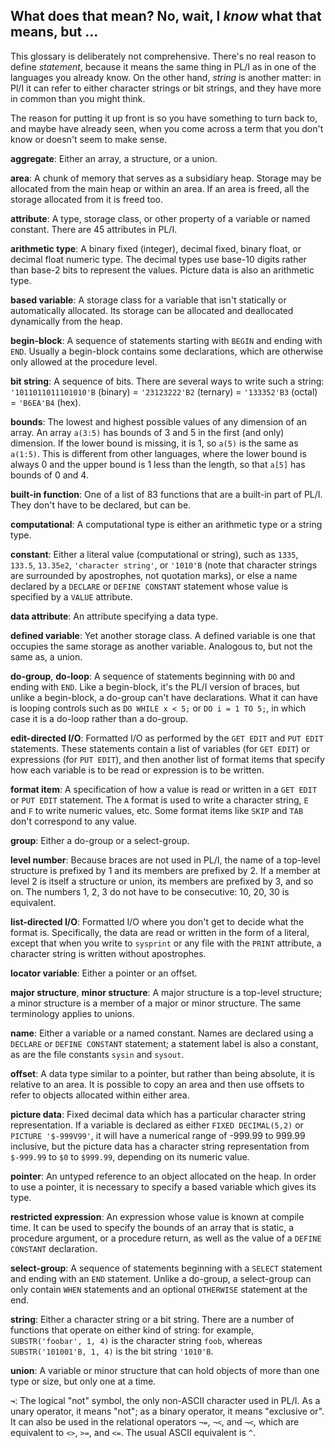 ## What does that mean?  No, wait, I _know_ what that means, but ...

This glossary is deliberately not comprehensive.  There's no real
reason to define *statement*, because it means the same thing
in PL/I as in one of the languages you already know.  On the
other hand, *string* is another matter: in Pl/I it can refer
to either character strings or bit strings, and they have
more in common than you might think.

The reason for putting it up front is so you have something
to turn back to, and maybe have already seen, when you come
across a term that you don't know or doesn't seem to make sense.

**aggregate**: Either an array, a structure, or a union.

**area**: A chunk of memory that serves as a subsidiary heap.
Storage may be allocated from the main heap or within an area.
If an area is freed, all the storage allocated from it is freed too.

**attribute**: A type, storage class, or other property of a
variable or named constant.  There are 45 attributes in PL/I.

**arithmetic type**: A binary fixed (integer), decimal fixed,
binary float, or decimal float numeric type.  The decimal
types use base-10 digits rather than base-2 bits to represent
the values.  Picture data is also an arithmetic type.

**based variable**: A storage class for a variable that isn't
statically or automatically allocated.  Its storage can be
allocated and deallocated dynamically from the heap.

**begin-block**: A sequence of statements starting with `BEGIN`
and ending with `END`.  Usually a begin-block contains some
declarations, which are otherwise only allowed at the
procedure level.

**bit string**: A sequence of bits.  There are several ways to
write such a string: `'1011011011101010'B` (binary) =
`'23123222'B2` (ternary) = `'133352'B3` (octal) = `'B6EA'B4` (hex).

**bounds**: The lowest and highest possible values of any dimension
of an array.  An array `a(3:5)` has bounds of 3 and 5 in the first
(and only) dimension.  If the lower bound is missing, it is 1,
so `a(5)` is the same as `a(1:5)`.  This is different from
other languages, where the lower bound is always 0 and the upper
bound is 1 less than the length, so that `a[5]` has bounds of 0 and 4.

**built-in function**:  One of a list of 83 functions that are a
built-in part of PL/I.  They don't have to be declared, but can be.

**computational**:  A computational type is either an arithmetic type
or a string type.

**constant**: Either a literal value (computational or string),
such as `1335`, `133.5`, `13.35e2`, `'character string'`, or `'1010'B`
(note that character strings are surrounded by apostrophes, not
quotation marks),
or else a name declared by a `DECLARE` or `DEFINE CONSTANT` statement
whose value is specified by a `VALUE` attribute.

**data attribute**: An attribute specifying a data type.

**defined variable**: Yet another storage class.  A defined
variable is one that occupies the same storage as another
variable.  Analogous to, but not the same as, a union.

**do-group**, **do-loop**: A sequence of statements beginning
with `DO` and ending with `END`.  Like a begin-block,
it's the PL/I version of braces, but unlike a begin-block,
a do-group can't have declarations.  What it can have
is looping controls such as `DO WHILE x < 5;` or
`DO i = 1 TO 5;`, in which case it is a do-loop rather
than a do-group.


**edit-directed I/O**: Formatted I/O as performed by the
`GET EDIT` and `PUT EDIT` statements.  These statements
contain a list of variables (for `GET EDIT`) or
expressions (for `PUT EDIT`), and then another list of
format items that specify how each variable is to be
read or expression is to be written.

**format item**: A specification of how a value is read or
written in a `GET EDIT` or `PUT EDIT` statement.  The
`A` format is used to write a character string, `E` and `F`
to write numeric values, etc.  Some format items like
`SKIP` and `TAB` don't correspond to any value.

**group**: Either a do-group or a select-group.

**level number**:  Because braces are not used in PL/I,
the name of a top-level structure is prefixed by 1
and its members are prefixed by 2.  If a member at
level 2 is itself a structure or union, its members are prefixed
by 3, and so on.  The numbers 1, 2, 3 do not have to be
consecutive: 10, 20, 30 is equivalent.

**list-directed I/O**: Formatted I/O where you don't get
to decide what the format is.  Specifically, the data
are read or written in the form of a literal, except that
when you write to `sysprint` or any file with the `PRINT`
attribute, a character string is written
without apostrophes.

**locator variable**:  Either a pointer or an offset.

**major structure**, **minor structure**:
A major structure is a top-level structure; a minor
structure is a member of a major or minor structure.
The same terminology applies to unions.

**name**:  Either a variable or a named constant.
Names are declared using a `DECLARE` or `DEFINE CONSTANT`
statement; a statement label is also a constant,
as are the file constants `sysin` and `sysout`.

**offset**:  A data type similar to a pointer,
but rather than being absolute, it is relative to an area.
It is possible to copy an area and then use offsets to
refer to objects allocated within either area.

**picture data**:  Fixed decimal data which has a
particular character string representation.
If a variable is declared as either
`FIXED DECIMAL(5,2)` or `PICTURE '$-999V99'`,
it will have a numerical range of -999.99 to 999.99 inclusive,
but the picture data has a character string
representation from `$-999.99` to `$0` to `$999.99`,
depending on its numeric value.

**pointer**:  An untyped reference to an object allocated
on the heap.  In order to use a pointer, it is necessary
to specify a based variable which gives its type.

**restricted expression**:  An expression whose value is
known at compile time.  It can be used to specify the
bounds of an array that is static, a procedure argument,
or a procedure return, as well as the value of a `DEFINE
CONSTANT` declaration.

**select-group**:  A sequence of statements beginning with a 
`SELECT` statement and ending with an `END` statement.
Unlike a do-group, a select-group can only contain `WHEN`
statements and an optional `OTHERWISE` statement at the end.

**string**:  Either a character string or a bit string.
There are a number of functions that operate on either kind
of string: for example, `SUBSTR('foobar', 1, 4)` is the
character string `foob`, whereas `SUBSTR('101001'B, 1, 4)`
is the bit string `'1010'B`.

**union**: A variable or minor structure that can hold
objects of more than one type or size, but only one
at a time.

**`¬`**: The logical "not" symbol, the only non-ASCII character
used in PL/I.  As a unary operator, it means "not"; as a binary
operator, it means "exclusive or".  It can also be used in
the relational operators `¬=`, `¬<`, and `¬<`, which are equivalent
to `<>`, `>=`, and `<=`.  The usual ASCII equivalent is `^`.

